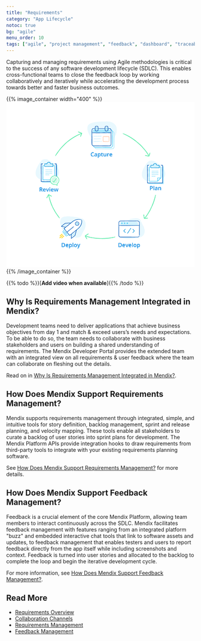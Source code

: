```yaml
---
title: "Requirements"
category: "App Lifecycle"
notoc: true
bg: "agile"
menu_order: 10
tags: ["agile", "project management", "feedback", "dashboard", "traceability"]
---
```


Capturing and managing requirements using Agile methodologies is critical to the success of any software development lifecycle (SDLC). This enables cross-functional teams to close the feedback loop by working collaboratively and iteratively while accelerating the development process towards better and faster business outcomes. 

{{% image_container width="400" %}}
![](attachments/cycle-1.png)
{{% /image_container %}}

{{% todo %}}[**Add video when available**]{{% /todo %}}

## Why Is Requirements Management Integrated in Mendix?

Development teams need to deliver applications that achieve business objectives from day 1 and match & exceed users’s needs and expectations. To be able to do so, the team needs to collaborate with business stakeholders and users on building a shared understanding of requirements. The Mendix Developer Portal provides the extended team with an integrated view on all requirements & user feedback where the team can collaborate on fleshing out the details.

Read on in [Why Is Requirements Management Integrated in Mendix?](requirements-overview#why).

## How Does Mendix Support Requirements Management?

Mendix supports requirements management through integrated, simple, and intuitive tools for story definition, backlog management, sprint and release planning, and velocity mapping. These tools enable all stakeholders to curate a backlog of user stories into sprint plans for development. The Mendix Platform APIs provide integration hooks to draw requirements from third-party tools to integrate with your existing requirements planning software. 

See [How Does Mendix Support Requirements Management?](requirements-management#requirements-management) for more details.

## How Does Mendix Support Feedback Management?

Feedback is a crucial element of the core Mendix Platform, allowing team members to interact continuously across the SDLC. Mendix facilitates feedback management with features ranging from an integrated platform "buzz" and embedded interactive chat tools that link to software assets and updates, to feedback management that enables testers and users to report feedback directly from the app itself while including screenshots and context. Feedback is turned into user stories and allocated to the backlog to complete the loop and begin the iterative development cycle.

For more information, see [How Does Mendix Support Feedback Management?](feedback-management#feedback-management).

## Read More

* [Requirements Overview](requirements-overview)
* [Collaboration Channels](collaboration-channels)
* [Requirements Management](requirements-management)
* [Feedback Management](feedback-management)

